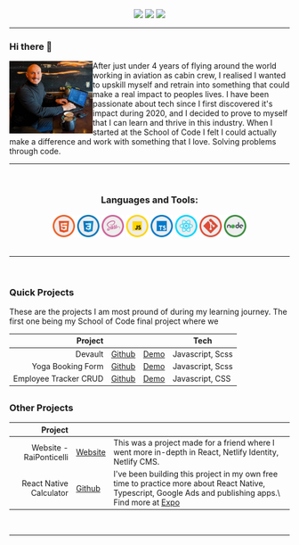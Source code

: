 <div align="center"> 
  <a href="https://www.instagram.com/tailshall/" target="_blank"><img src="https://img.shields.io/badge/-Instagram-%23E4405F?style=for-the-badge&logo=instagram&logoColor=white" target="_blank"></a>
  <a href = "mailto: charlestaylorhall05gmail.com"><img src="https://img.shields.io/badge/-Gmail-%23333?style=for-the-badge&logo=gmail&logoColor=white" target="_blank"></a>
  <a href="https://www.linkedin.com/in/charlestaylorhall/" target="_blank"><img src="https://img.shields.io/badge/-LinkedIn-%230077B5?style=for-the-badge&logo=linkedin&logoColor=white" target="_blank"></a> 
 </div>

<hr>

### Hi there 👋

<img align="left" src="profileimage.jpg" width="150" border-radius="50%">

<div>
After just under 4 years of flying around the world working in aviation as cabin crew, I realised I wanted to upskill myself and retrain into something that could make a real impact to peoples lives. I have been passionate about tech since I first discovered it's impact during 2020, and I decided to prove to myself that I can learn and thrive in this industry. When I started at the School of Code I felt I could actually make a difference and work with something that I love. Solving problems through code. 
</div>

<hr>
<br>

<h3 align="center">Languages and Tools:</h3>
<div style="display: inline_block" align="center">
  <img src="html.png" width="40">
  <img src="css.png" width="40">
  <img src="sass.png" width="40">
  <img src="js.png" width="40">
  <img src="ts.png" width="40">
  <img src="react.png" width="40">
  <img src="git.png" width="40">
  <img src="node.png" width="40">
 
</div>


<br>
<hr>
<br>

<h3>Quick Projects</h3>
These are the projects I am most pround of during my learning journey. The first one being my School of Code final project where we 

|               Project |                                                            |                                                          | Tech                 |
|----------------------:|------------------------------------------------------------|----------------------------------------------------------|----------------------|
|               Devault | [Github](https://github.com/CTHall05/bc13_final-project_front-end-cyber-insecure) | [Demo](https://dev-vault.netlify.app/) | Javascript, Scss|
|     Yoga Booking Form | [Github](https://github.com/CTHall05/Izzy-Hall-Yoga)       | [Demo](https://izzy-hall-yoga-jrju-cthall05.vercel.app/) | Javascript, Scss     |
| Employee Tracker CRUD | [Github]()        | [Demo](https://archianne.github.io/connect-four/)        | Javascript, CSS      |

##

<h3>Other Projects</h3>

|                 Project |                                                      |                                                                                                                                                                                                   |
|------------------------:|------------------------------------------------------|---------------------------------------------------------------------------------------------------------------------------------------------------------------------------------------------------|
| Website - RaiPonticelli | [Website](https://raiponticelli.com/)                        | This was a project made for a friend where I went more in-depth in React, Netlify Identity, Netlify CMS.                                                                                          |
| React Native Calculator | [Github](https://github.com/Archianne/rn-calculator) | I've been building this project in my own free time to practice more about React Native, Typescript, Google Ads and publishing apps.\ Find more at [Expo](https://expo.dev/@archianne/calculator) |

<br>
<hr>

